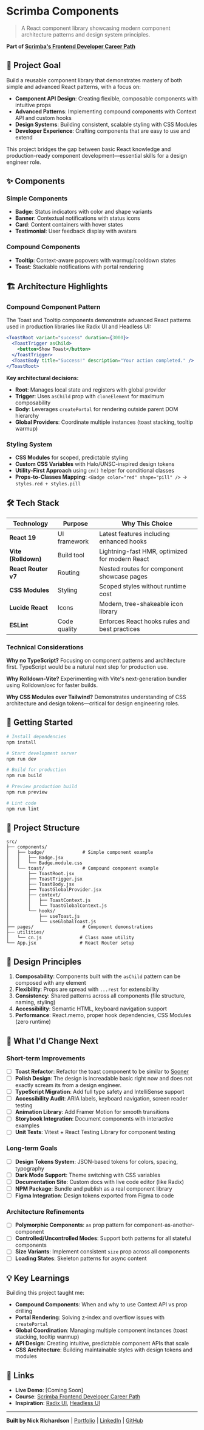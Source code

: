 # Scrimba Components

> A React component library showcasing modern component architecture patterns and design system principles.

**Part of [Scrimba's Frontend Developer Career Path](https://scrimba.com/frontend-path-c0j)**

## 🎯 Project Goal

Build a reusable component library that demonstrates mastery of both simple and advanced React patterns, with a focus on:

- **Component API Design**: Creating flexible, composable components with intuitive props
- **Advanced Patterns**: Implementing compound components with Context API and custom hooks
- **Design Systems**: Building consistent, scalable styling with CSS Modules
- **Developer Experience**: Crafting components that are easy to use and extend

This project bridges the gap between basic React knowledge and production-ready component development—essential skills for a design engineer role.

## ✨ Components

### Simple Components
- **Badge**: Status indicators with color and shape variants
- **Banner**: Contextual notifications with status icons
- **Card**: Content containers with hover states
- **Testimonial**: User feedback display with avatars

### Compound Components
- **Tooltip**: Context-aware popovers with warmup/cooldown states
- **Toast**: Stackable notifications with portal rendering

## 🏗️ Architecture Highlights

### Compound Component Pattern
The Toast and Tooltip components demonstrate advanced React patterns used in production libraries like Radix UI and Headless UI:

```jsx
<ToastRoot variant="success" duration={3000}>
  <ToastTrigger asChild>
    <button>Show Toast</button>
  </ToastTrigger>
  <ToastBody title="Success!" description="Your action completed." />
</ToastRoot>
```

**Key architectural decisions:**
- **Root**: Manages local state and registers with global provider
- **Trigger**: Uses `asChild` prop with `cloneElement` for maximum composability
- **Body**: Leverages `createPortal` for rendering outside parent DOM hierarchy
- **Global Providers**: Coordinate multiple instances (toast stacking, tooltip warmup)

### Styling System
- **CSS Modules** for scoped, predictable styling
- **Custom CSS Variables** with Halo/UNSC-inspired design tokens
- **Utility-First Approach** using `cn()` helper for conditional classes
- **Props-to-Classes Mapping**: `<Badge color="red" shape="pill" />` → `styles.red + styles.pill`

## 🛠️ Tech Stack

| Technology | Purpose | Why This Choice |
|------------|---------|-----------------|
| **React 19** | UI framework | Latest features including enhanced hooks |
| **Vite (Rolldown)** | Build tool | Lightning-fast HMR, optimized for modern React |
| **React Router v7** | Routing | Nested routes for component showcase pages |
| **CSS Modules** | Styling | Scoped styles without runtime cost |
| **Lucide React** | Icons | Modern, tree-shakeable icon library |
| **ESLint** | Code quality | Enforces React hooks rules and best practices |

### Technical Considerations

**Why no TypeScript?**
Focusing on component patterns and architecture first. TypeScript would be a natural next step for production use.

**Why Rolldown-Vite?**
Experimenting with Vite's next-generation bundler using Rolldown/oxc for faster builds.

**Why CSS Modules over Tailwind?**
Demonstrates understanding of CSS architecture and design tokens—critical for design engineering roles.

## 🚀 Getting Started

```bash
# Install dependencies
npm install

# Start development server
npm run dev

# Build for production
npm run build

# Preview production build
npm run preview

# Lint code
npm run lint
```

## 📁 Project Structure

```
src/
├── components/
│   ├── badge/              # Simple component example
│   │   ├── Badge.jsx
│   │   └── Badge.module.css
│   └── toast/              # Compound component example
│       ├── ToastRoot.jsx
│       ├── ToastTrigger.jsx
│       ├── ToastBody.jsx
│       ├── ToastGlobalProvider.jsx
│       ├── context/
│       │   ├── ToastContext.js
│       │   └── ToastGlobalContext.js
│       └── hooks/
│           ├── useToast.js
│           └── useGlobalToast.js
├── pages/                  # Component demonstrations
├── utilities/
│   └── cn.js              # Class name utility
└── App.jsx                # React Router setup
```

## 🎨 Design Principles

1. **Composability**: Components built with the `asChild` pattern can be composed with any element
2. **Flexibility**: Props are spread with `...rest` for extensibility
3. **Consistency**: Shared patterns across all components (file structure, naming, styling)
4. **Accessibility**: Semantic HTML, keyboard navigation support
5. **Performance**: React.memo, proper hook dependencies, CSS Modules (zero runtime)

## 🔄 What I'd Change Next

### Short-term Improvements
- [ ] **Toast Refactor**: Refactor the toast component to be similar to [Sooner](https://sonner.emilkowal.ski/)
- [ ] **Polish Design**: The design is increadable basic right now and does not exactly scream its from a design engineer.
- [ ] **TypeScript Migration**: Add full type safety and IntelliSense support
- [ ] **Accessibility Audit**: ARIA labels, keyboard navigation, screen reader testing
- [ ] **Animation Library**: Add Framer Motion for smooth transitions
- [ ] **Storybook Integration**: Document components with interactive examples
- [ ] **Unit Tests**: Vitest + React Testing Library for component testing

### Long-term Goals
- [ ] **Design Tokens System**: JSON-based tokens for colors, spacing, typography
- [ ] **Dark Mode Support**: Theme switching with CSS variables
- [ ] **Documentation Site**: Custom docs with live code editor (like Radix)
- [ ] **NPM Package**: Bundle and publish as a real component library
- [ ] **Figma Integration**: Design tokens exported from Figma to code

### Architecture Refinements
- [ ] **Polymorphic Components**: `as` prop pattern for component-as-another-component
- [ ] **Controlled/Uncontrolled Modes**: Support both patterns for all stateful components
- [ ] **Size Variants**: Implement consistent `size` prop across all components
- [ ] **Loading States**: Skeleton patterns for async content

## 💡 Key Learnings

Building this project taught me:

- **Compound Components**: When and why to use Context API vs prop drilling
- **Portal Rendering**: Solving z-index and overflow issues with `createPortal`
- **Global Coordination**: Managing multiple component instances (toast stacking, tooltip warmup)
- **API Design**: Creating intuitive, predictable component APIs that scale
- **CSS Architecture**: Building maintainable styles with design tokens and modules

## 🔗 Links

- **Live Demo**: [Coming Soon]
- **Course**: [Scrimba Frontend Developer Career Path](https://scrimba.com/frontend-path-c0j)
- **Inspiration**: [Radix UI](https://www.radix-ui.com/), [Headless UI](https://headlessui.com/)

---

**Built by Nick Richardson** | [Portfolio](https://nicjrich.dev) | [LinkedIn](https://www.linkedin.com/in/nicjrichdev/) | [GitHub](https://github.com/nicjrichDEV)
